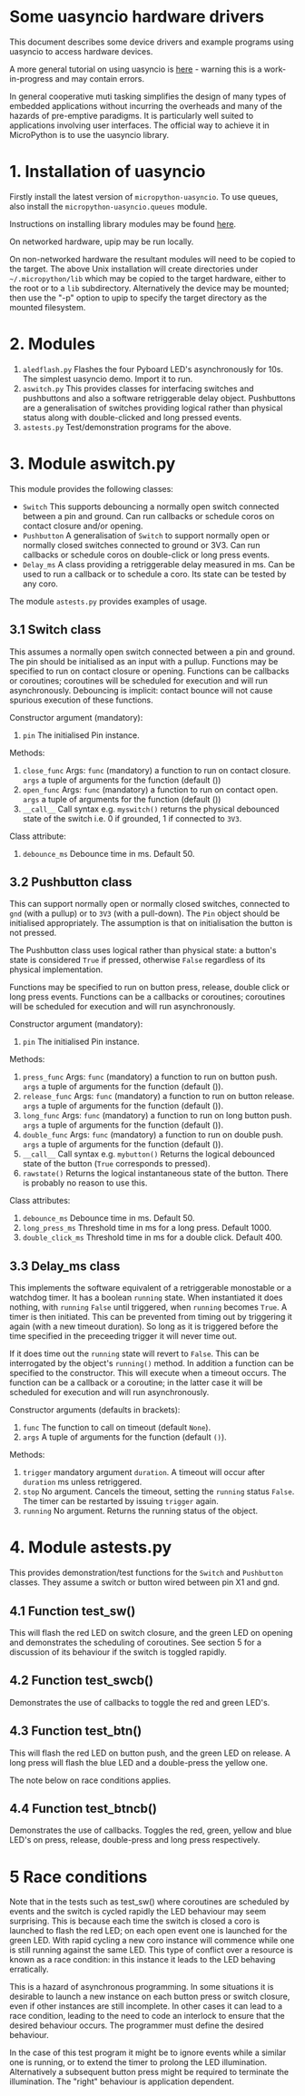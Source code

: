 # Some uasyncio hardware drivers

This document describes some device drivers and example programs using uasyncio
to access hardware devices.

A more general tutorial on using uasyncio is [here](./TUTORIAL.md) - warning
this is a work-in-progress and may contain errors.

In general cooperative muti tasking simplifies the design of many types of
embedded applications without incurring the overheads and many of the hazards
of pre-emptive paradigms. It is particularly well suited to applications
involving user interfaces. The official way to achieve it in MicroPython is
to use the uasyncio library.

# 1. Installation of uasyncio

Firstly install the latest version of ``micropython-uasyncio``. To use queues, also
install the ``micropython-uasyncio.queues`` module.

Instructions on installing library modules may be found [here](https://github.com/micropython/micropython-lib).

On networked hardware, upip may be run locally.

On non-networked hardware the resultant modules will need to be copied to the
target. The above Unix installation will create directories under
``~/.micropython/lib`` which may be copied to the target hardware, either to
the root or to a ``lib`` subdirectory. Alternatively the device may be mounted;
then use the "-p" option to upip to specify the target directory as the mounted
filesystem.

# 2. Modules

 1. ``aledflash.py`` Flashes the four Pyboard LED's asynchronously for 10s. The
 simplest uasyncio demo. Import it to run.
 2. ``aswitch.py`` This provides classes for interfacing switches and
 pushbuttons and also a software retriggerable delay object. Pushbuttons are a
 generalisation of switches providing logical rather than physical status along
 with double-clicked and long pressed events.
 3. ``astests.py`` Test/demonstration programs for the above.

# 3. Module aswitch.py

This module provides the following classes:

 * ``Switch`` This supports debouncing a normally open switch connected between
 a pin and ground. Can run callbacks or schedule coros on contact closure
 and/or opening.
 * ``Pushbutton`` A generalisation of ``Switch`` to support normally open or
 normally closed switches connected to ground or 3V3. Can run callbacks or
 schedule coros on double-click or long press events.
 * ``Delay_ms`` A class providing a retriggerable delay measured in ms. Can be
 used to run a callback or to schedule a coro. Its state can be tested by any
 coro.
 
The module ``astests.py`` provides examples of usage.

## 3.1 Switch class

This assumes a normally open switch connected between a pin and ground. The pin
should be initialised as an input with a pullup. Functions may be specified to
run on contact closure or opening. Functions can be callbacks or coroutines;
coroutines will be scheduled for execution and will run asynchronously.
Debouncing is implicit: contact bounce will not cause spurious execution of
these functions.

Constructor argument (mandatory):

 1. ``pin`` The initialised Pin instance.
 
Methods:

 1. ``close_func`` Args: ``func`` (mandatory) a function to run on contact
 closure. ``args`` a tuple of arguments for the function (default ())
 2. ``open_func`` Args: ``func`` (mandatory) a function to run on contact open.
 ``args`` a tuple of arguments for the function (default ())
 3. ``__call__`` Call syntax e.g. ``myswitch()`` returns the physical debounced
 state of the switch i.e. 0 if grounded, 1 if connected to ``3V3``.

Class attribute:
 1. ``debounce_ms`` Debounce time in ms. Default 50.

## 3.2 Pushbutton class

This can support normally open or normally closed switches, connected to ``gnd``
(with a pullup) or to ``3V3`` (with a pull-down). The ``Pin`` object should be
initialised appropriately. The assumption is that on initialisation the button
is not pressed.

The Pushbutton class uses logical rather than physical state: a button's state
is considered ``True`` if pressed, otherwise ``False`` regardless of its
physical implementation.

Functions may be specified to run on button press, release, double click or
long press events. Functions can be a callbacks or coroutines; coroutines will
be scheduled for execution and will run asynchronously.

Constructor argument (mandatory):

 1. ``pin`` The initialised Pin instance.

Methods:

 1. ``press_func`` Args: ``func`` (mandatory) a function to run on button push.
 ``args`` a tuple of arguments for the function (default ()).
 2. ``release_func`` Args: ``func`` (mandatory) a function to run on button
 release. ``args`` a tuple of arguments for the function (default ()).
 3. ``long_func`` Args: ``func`` (mandatory) a function to run on long button
 push. ``args`` a tuple of arguments for the function (default ()).
 4. ``double_func`` Args: ``func`` (mandatory) a function to run on double
 push. ``args`` a tuple of arguments for the function (default ()).
 5. ``__call__`` Call syntax e.g. ``mybutton()`` Returns the logical debounced
 state of the button (``True`` corresponds to pressed).
 6. ``rawstate()`` Returns the logical instantaneous state of the button. There
 is probably no reason to use this.

Class attributes:
 1. ``debounce_ms`` Debounce time in ms. Default 50.
 2. ``long_press_ms`` Threshold time in ms for a long press. Default 1000.
 3. ``double_click_ms`` Threshold time in ms for a double click. Default 400.

## 3.3 Delay_ms class

This implements the software equivalent of a retriggerable monostable or a
watchdog timer. It has a boolean ``running`` state. When instantiated it does
nothing, with ``running`` ``False`` until triggered, when ``running`` becomes
``True``. A timer is then initiated. This can be prevented from timing out by
triggering it again (with a new timeout duration). So long as it is triggered
before the time specified in the preceeding trigger it will never time out.

If it does time out the ``running`` state will revert to ``False``. This can be
interrogated by the object's ``running()`` method. In addition a function can
be specified to the constructor. This will execute when a timeout occurs. The
function can be a callback or a coroutine; in the latter case it will be
scheduled for execution and will run asynchronously.

Constructor arguments (defaults in brackets):

 1. ``func`` The function to call on timeout (default ``None``).
 2. ``args`` A tuple of arguments for the function (default ``()``).

Methods:

 1. ``trigger`` mandatory argument ``duration``. A timeout will occur after
 ``duration`` ms unless retriggered.
 2. ``stop`` No argument. Cancels the timeout, setting the ``running`` status
 ``False``. The timer can be restarted by issuing ``trigger`` again.
 3. ``running`` No argument. Returns the running status of the object.

# 4. Module astests.py

This provides demonstration/test functions for the ``Switch`` and ``Pushbutton``
classes. They assume a switch or button wired between pin X1 and gnd.

## 4.1 Function test_sw()

This will flash the red LED on switch closure, and the green LED on opening
and demonstrates the scheduling of coroutines. See section 5 for a discussion
of its behaviour if the switch is toggled rapidly.

## 4.2 Function test_swcb()

Demonstrates the use of callbacks to toggle the red and green LED's.

## 4.3 Function test_btn()

This will flash the red LED on button push, and the green LED on release. A
long press will flash the blue LED and a double-press the yellow one.

The note below on race conditions applies.

## 4.4 Function test_btncb()

Demonstrates the use of callbacks. Toggles the red, green, yellow and blue
LED's on press, release, double-press and long press respectively.

# 5 Race conditions

Note that in the tests such as test_sw() where coroutines are scheduled by
events and the switch is cycled rapidly the LED behaviour may seem surprising.
This is because each time the switch is closed a coro is launched to flash the
red LED; on each open event one is launched for the green LED. With rapid
cycling a new coro instance will commence while one is still running against
the same LED. This type of conflict over a resource is known as a race
condition: in this instance it leads to the LED behaving erratically.

This is a hazard of asynchronous programming. In some situations it is
desirable to launch a new instance on each button press or switch closure, even
if other instances are still incomplete. In other cases it can lead to a race
condition, leading to the need to code an interlock to ensure that the desired
behaviour occurs. The programmer must define the desired behaviour.

In the case of this test program it might be to ignore events while a similar
one is running, or to extend the timer to prolong the LED illumination.
Alternatively a subsequent button press might be required to terminate the
illumination. The "right" behaviour is application dependent.
